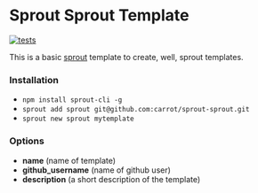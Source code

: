 # Sprout Sprout Template
[![tests](http://img.shields.io/travis/carrot/sprout-sprout/master.svg?style=flat)](https://travis-ci.org/carrot/sprout-sprout)

This is a basic [sprout](http://github.com/carrot/sprout) template to create, well, sprout templates.

### Installation

- `npm install sprout-cli -g`
- `sprout add sprout git@github.com:carrot/sprout-sprout.git`
- `sprout new sprout mytemplate`

### Options

- **name** (name of template)
- **github_username** (name of github user)
- **description** (a short description of the template)
